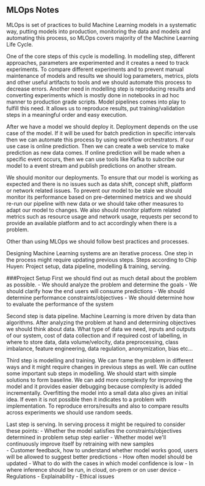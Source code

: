 ## MLOps Notes

MLOps is set of practices to build Machine Learning models in a systematic way, putting models into 
production, monitoring the data and models and automating this process, so MLOps covers majority of
the Machine Learning Life Cycle. 

One of the core steps of this cycle is modelling. In modelling step, different approaches, parameters 
are experimented and it creates a need to track experiments. To compare different experiments and 
to prevent manual maintenance of models and results we should log parameters, metrics, plots and other 
useful artifacts to tools and we should automate this process to decrease errors. Another need in 
modelling step is reproducing results and converting experiments which is mostly done in notebooks
in ad hoc manner to production grade scripts. Model pipelines comes into play to fulfill this need. 
It allows us to reproduce results, put training/validation steps in a meaningful order and easy
execution.

After we have a model we should deploy it. Deployment depends on the use case of the model. If it
will be used for batch prediction in specific intervals then we can automate this process by using
workflow orchestrators. If our use case is online prediction. Then we can create a web service to 
make prediction as new data comes. If online prediction will be made when a specific event occurs,
then we can use tools like Kafka to subcribe our model to a event stream and publish predictions
on another stream.

We should monitor our deployments. To ensure that our model is working as expected and there is no
issues such as data shift, concept shift, platform or network related issues. To prevent our model
to be stale we should monitor its performance based on pre-determined metrics and we should re-run
our pipeline with new data or we should take other measures to adapt our model to changes. We also
should monitor platform related metrics such as resource usage and network usage, requests per second
to provide an available platform and to act accordingly when there is a problem.

Other than using MLOps we should follow best practices and processes.


Designing Machine Learning systems are an iterative process. One step in the process might require
updating previous steps. Steps according to Chip Huyen: Project setup, data pipeline, modelling &
training, serving.

###Project Setup
First we should find out as much detail about the problem as possible.
    - We should analyze the problem and determine the goals
    - We should clarify how the end users will consume predictions
    - We should determine performance constraints/objectives
    - We should determine how to evaluate the performance of the system
    
Second step is data pipeline. Machine Learning is more driven by data than algorithms. After analyzing
the problem at hand and determining objectives we should think about data. What type of data we need,
inputs and outputs of our system, cost of data collection and if required cost of labelling, in where
to store data, data volume/velocity, data preprocessing, class imbalance, feature engineering, data
regulation, anonymization, bias etc...

Third step is modelling and training. We can frame the problem in different ways and it might require 
changes in previous steps as well. We can outline some important sub steps in modelling. We should 
start with simple solutions to form baseline. We can add more complexity for improving the model and 
it provides easier debugging because complexity is added incrementally. Overfitting the model into a 
small data also gives an initial idea. If even it is not possible then it indicates to a problem with
implementation. To reproduce errors/results and also to compare results across experiments we should
use random seeds.   

Last step is serving. In serving process it might be required to consider these points:
    - Whether the model satisfies the constraints/objectives determined in problem setup step earlier
    - Whether model we'll continuously improve itself by retraining with new samples  
    - Customer feedback, how to understand whether model works good, users will be allowed to suggest
    better predictions
    - How often model should be updated
    - What to do with the cases in which model confidence is low
    - In where inference should be run, in cloud, on-prem or on user device
    - Regulations
    - Explainability
    - Ethical issues


